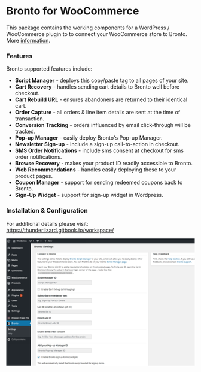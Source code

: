 # Bronto for WooCommerce
This package contains the working components for a WordPress / WooCommerce plugin to to connect your WooCommerce store to Bronto.  More [information](https://thunderlizard.gitbook.io/workspace/ "information").

### Features
Bronto supported features include:
- **Script Manager** - deploys this copy/paste tag to all pages of your site.
- **Cart Recovery** - handles sending cart details to Bronto well before checkout.
- **Cart Rebuild URL** - ensures abandoners are returned to their identical cart.
- **Order Capture** - all orders & line item details are sent at the time of transaction.
- **Conversion Tracking** - orders influenced by email click-through will be tracked.
- **Pop-up Manager** - easily deploy Bronto's Pop-up Manager.
- **Newsletter Sign-up** - include a sign-up call-to-action in checkout.
- **SMS Order Notifications** - include sms consent at checkout for sms order notifications.
- **Browse Recovery** - makes your product ID readily accessible to Bronto.
- **Web Recommendations** - handles easily deploying these to your product pages.
- **Coupon Manager** - support for sending redeemed coupons back to Bronto.
- **Sign-Up Widget** - support for sign-up widget in Wordpress.

### Installation & Configuration

For additional details please visit:  https://thunderlizard.gitbook.io/workspace/

[![Screenshot](https://github.com/TheThunderLizard/bronto_woocommerce/blob/master/screenshot.png "Screenshot")](https://thunderlizard.gitbook.io/workspace/ "Screenshot")
